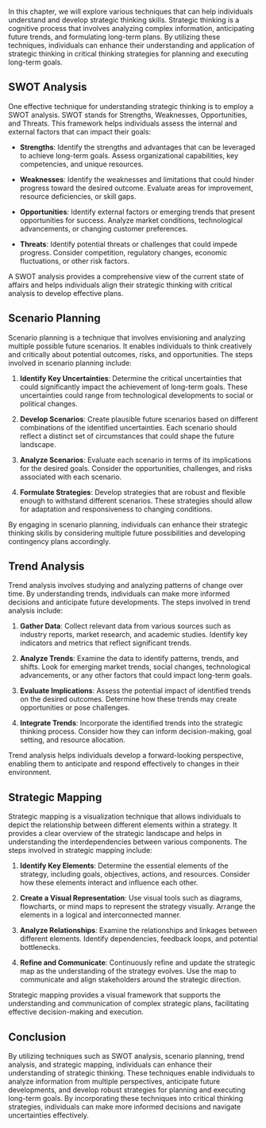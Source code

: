 
In this chapter, we will explore various techniques that can help individuals understand and develop strategic thinking skills. Strategic thinking is a cognitive process that involves analyzing complex information, anticipating future trends, and formulating long-term plans. By utilizing these techniques, individuals can enhance their understanding and application of strategic thinking in critical thinking strategies for planning and executing long-term goals.

SWOT Analysis
-------------

One effective technique for understanding strategic thinking is to employ a SWOT analysis. SWOT stands for Strengths, Weaknesses, Opportunities, and Threats. This framework helps individuals assess the internal and external factors that can impact their goals:

* **Strengths**: Identify the strengths and advantages that can be leveraged to achieve long-term goals. Assess organizational capabilities, key competencies, and unique resources.

* **Weaknesses**: Identify the weaknesses and limitations that could hinder progress toward the desired outcome. Evaluate areas for improvement, resource deficiencies, or skill gaps.

* **Opportunities**: Identify external factors or emerging trends that present opportunities for success. Analyze market conditions, technological advancements, or changing customer preferences.

* **Threats**: Identify potential threats or challenges that could impede progress. Consider competition, regulatory changes, economic fluctuations, or other risk factors.

A SWOT analysis provides a comprehensive view of the current state of affairs and helps individuals align their strategic thinking with critical analysis to develop effective plans.

Scenario Planning
-----------------

Scenario planning is a technique that involves envisioning and analyzing multiple possible future scenarios. It enables individuals to think creatively and critically about potential outcomes, risks, and opportunities. The steps involved in scenario planning include:

1. **Identify Key Uncertainties**: Determine the critical uncertainties that could significantly impact the achievement of long-term goals. These uncertainties could range from technological developments to social or political changes.

2. **Develop Scenarios**: Create plausible future scenarios based on different combinations of the identified uncertainties. Each scenario should reflect a distinct set of circumstances that could shape the future landscape.

3. **Analyze Scenarios**: Evaluate each scenario in terms of its implications for the desired goals. Consider the opportunities, challenges, and risks associated with each scenario.

4. **Formulate Strategies**: Develop strategies that are robust and flexible enough to withstand different scenarios. These strategies should allow for adaptation and responsiveness to changing conditions.

By engaging in scenario planning, individuals can enhance their strategic thinking skills by considering multiple future possibilities and developing contingency plans accordingly.

Trend Analysis
--------------

Trend analysis involves studying and analyzing patterns of change over time. By understanding trends, individuals can make more informed decisions and anticipate future developments. The steps involved in trend analysis include:

1. **Gather Data**: Collect relevant data from various sources such as industry reports, market research, and academic studies. Identify key indicators and metrics that reflect significant trends.

2. **Analyze Trends**: Examine the data to identify patterns, trends, and shifts. Look for emerging market trends, social changes, technological advancements, or any other factors that could impact long-term goals.

3. **Evaluate Implications**: Assess the potential impact of identified trends on the desired outcomes. Determine how these trends may create opportunities or pose challenges.

4. **Integrate Trends**: Incorporate the identified trends into the strategic thinking process. Consider how they can inform decision-making, goal setting, and resource allocation.

Trend analysis helps individuals develop a forward-looking perspective, enabling them to anticipate and respond effectively to changes in their environment.

Strategic Mapping
-----------------

Strategic mapping is a visualization technique that allows individuals to depict the relationship between different elements within a strategy. It provides a clear overview of the strategic landscape and helps in understanding the interdependencies between various components. The steps involved in strategic mapping include:

1. **Identify Key Elements**: Determine the essential elements of the strategy, including goals, objectives, actions, and resources. Consider how these elements interact and influence each other.

2. **Create a Visual Representation**: Use visual tools such as diagrams, flowcharts, or mind maps to represent the strategy visually. Arrange the elements in a logical and interconnected manner.

3. **Analyze Relationships**: Examine the relationships and linkages between different elements. Identify dependencies, feedback loops, and potential bottlenecks.

4. **Refine and Communicate**: Continuously refine and update the strategic map as the understanding of the strategy evolves. Use the map to communicate and align stakeholders around the strategic direction.

Strategic mapping provides a visual framework that supports the understanding and communication of complex strategic plans, facilitating effective decision-making and execution.

Conclusion
----------

By utilizing techniques such as SWOT analysis, scenario planning, trend analysis, and strategic mapping, individuals can enhance their understanding of strategic thinking. These techniques enable individuals to analyze information from multiple perspectives, anticipate future developments, and develop robust strategies for planning and executing long-term goals. By incorporating these techniques into critical thinking strategies, individuals can make more informed decisions and navigate uncertainties effectively.

